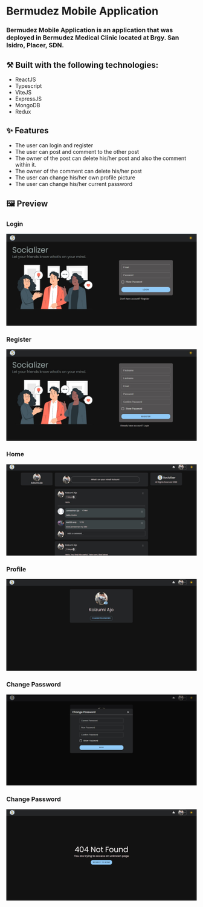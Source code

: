 # Bermudez Mobile Application

### Bermudez Mobile Application is an application that was deployed in Bermudez Medical Clinic located at Brgy. San Isidro, Placer, SDN.

## ⚒️ Built with the following technologies:


- ReactJS
- Typescript
- ViteJS
- ExpressJS
- MongoDB
- Redux   


## ✨ Features


- The user can login and register
- The user can post and comment to the other post
- The owner of the post can delete his/her post and also the comment within it.
- The owner of the comment can delete his/her post
- The user can change his/her own profile picture
- The user can change his/her current password
    


## 🖼️ Preview

### Login
![Login](Auth-login.jpg)

### Register
![Register](Auth-register.jpg)

### Home
![Home](Home.jpg)

### Profile
![Profile](Profile.jpg)

### Change Password
![ChangePassword](ChangePassword.jpg)

### Change Password
![NotFoundPage](NotFoundPage.jpg)
